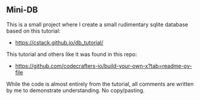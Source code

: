 ## Mini-DB
This is a small project where I create a small rudimentary sqlite database based on this tutorial:
- https://cstack.github.io/db_tutorial/

This tutorial and others like it was found in this repo:
- https://github.com/codecrafters-io/build-your-own-x?tab=readme-ov-file

While the code is almost entirely from the tutorial, all comments are written by me to demonstrate understanding. No copy/pasting.

